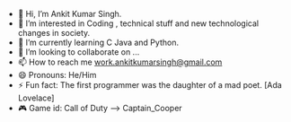 - 👋 Hi, I’m Ankit Kumar Singh.
- 👀 I’m interested in Coding , technical stuff and new technological changes in society.
- 🌱 I’m currently learning C Java and Python.
- 💞️ I’m looking to collaborate on ...
- 📫 How to reach me work.ankitkumarsingh@gmail.com
- 😄 Pronouns: He/Him
- ⚡ Fun fact: The first programmer was the daughter of a mad poet. [Ada Lovelace]
- 🎮 Game id: Call of Duty --> Captain_Cooper
